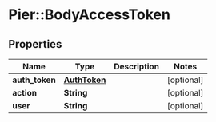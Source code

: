 # Pier::BodyAccessToken

## Properties
Name | Type | Description | Notes
------------ | ------------- | ------------- | -------------
**auth_token** | [**AuthToken**](AuthToken.md) |  | [optional] 
**action** | **String** |  | [optional] 
**user** | **String** |  | [optional] 



